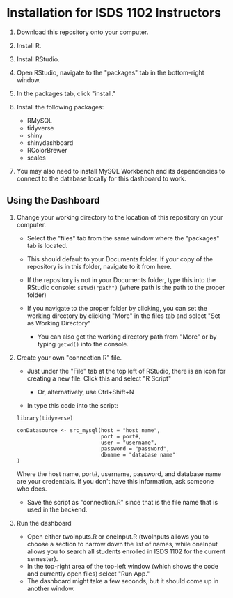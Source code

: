 # Installation for ISDS 1102 Instructors
1. Download this repository onto your computer.
2. Install R.
3. Install RStudio.
4. Open RStudio, navigate to the "packages" tab in the bottom-right window.
5. In the packages tab, click "install."
6. Install the following packages:

   - RMySQL
   - tidyverse
   - shiny
   - shinydashboard
   - RColorBrewer
   - scales
7. You may also need to install MySQL Workbench and its dependencies to connect to the database locally for this dashboard to work.
## Using the Dashboard
1. Change your working directory to the location of this repository on your computer.

   - Select the "files" tab from the same window where the "packages" tab is located.
   - This should default to your Documents folder. If your copy of the repository is in this folder, navigate to it from here.
   - If the repository is not in your Documents folder, type this into the RStudio console:
   `setwd("path")` (where path is the path to the proper folder)
   - If you navigate to the proper folder by clicking, you can set the working directory by clicking "More" in the files tab and 
   select "Set as Working Directory"
   
      - You can also get the working directory path from "More" or by typing `getwd()` into the console.

2. Create your own "connection.R" file.

   - Just under the "File" tab at the top left of RStudio, there is an icon for creating a new file. Click this and select "R Script"
   
      - Or, alternatively, use Ctrl+Shift+N
   - In type this code into the script:  
   ```
   library(tidyverse)
   
   conDatasource <- src_mysql(host = "host name", 
                              port = port#, 
                              user = "username", 
                              password = "password", 
                              dbname = "database name"
   )
   ```  
   Where the host name, port#, username, password, and database name are your credentials. If you don't have this information, ask someone who does.
   - Save the script as "connection.R" since that is the file name that is used in the backend.
3. Run the dashboard
   - Open either twoInputs.R or oneInput.R (twoInputs allows you to choose a section to narrow down the list of names, while oneInput 
   allows you to search all students enrolled in ISDS 1102 for the current semester).
   - In the top-right area of the top-left window (which shows the code and currently open files) select "Run App."
   - The dashboard might take a few seconds, but it should come up in another window.
